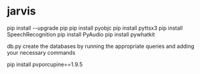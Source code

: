 # jarvis

pip install --upgrade pip
pip install pyobjc
pip install pyttsx3
pip install SpeechRecognition
pip install PyAudio
pip install pywhatkit

db.py create the databases by running the appropriate queries and adding your necessary commands

pip install pvporcupine==1.9.5